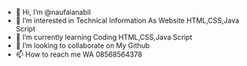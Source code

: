 - 👋 Hi, I’m @naufalanabil
- 👀 I’m interested in Technical Information As Website HTML,CSS,Java Script
- 🌱 I’m currently learning Coding HTML,CSS,Java Script
- 💞️ I’m looking to collaborate on My Github
- 📫 How to reach me WA 08568564378

<!---
naufalanabil/naufalanabil is a ✨ special ✨ repository because its `README.md` (this file) appears on your GitHub profile.
You can click the Preview link to take a look at your changes.
--->

